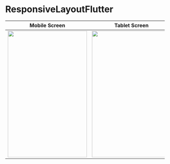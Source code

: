 # ResponsiveLayoutFlutter

| Mobile Screen  | Tablet Screen | Desktop Screen |
| ------------- | ------------- | ------------- |
| <img src="https://user-images.githubusercontent.com/49320063/188702335-7247f3e8-1ee5-4f05-a3b1-689c8696b7ec.PNG" data-canonical-src="https://user-images.githubusercontent.com/49320063/188702335-7247f3e8-1ee5-4f05-a3b1-689c8696b7ec.PNG" width="250" height="400" /> | <img src="https://user-images.githubusercontent.com/49320063/188702343-f8340cdd-f9b3-4f91-9896-43b29f16144f.PNG" data-canonical-src="https://user-images.githubusercontent.com/49320063/188702343-f8340cdd-f9b3-4f91-9896-43b29f16144f.PNG" width="250" height="400" />  | <img src="https://user-images.githubusercontent.com/49320063/188702347-5cab1760-6127-4fcc-84e2-a3809fe8b590.PNG" data-canonical-src="https://user-images.githubusercontent.com/49320063/188702347-5cab1760-6127-4fcc-84e2-a3809fe8b590.PNG" width="250" height="400" />|
